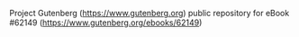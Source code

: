 Project Gutenberg (https://www.gutenberg.org) public repository for
eBook #62149 (https://www.gutenberg.org/ebooks/62149)
